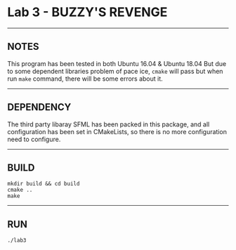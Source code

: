 # Lab 3 - BUZZY'S REVENGE

___

## NOTES

This program has been tested in both Ubuntu 16.04 & Ubuntu 18.04 But due to some dependent libraries problem of pace
ice,
`cmake` will pass but when run `make` command, there will be some errors about it.
___

## DEPENDENCY

The third party libaray SFML has been packed in this package, and all configuration has been set in CMakeLists, so there
is no more configuration need to configure.
___

## BUILD

```
mkdir build && cd build
cmake ..
make
```

___

## RUN

```
./lab3
```
